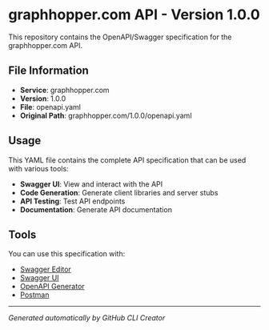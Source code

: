 # graphhopper.com API - Version 1.0.0

This repository contains the OpenAPI/Swagger specification for the graphhopper.com API.

## File Information

- **Service**: graphhopper.com
- **Version**: 1.0.0
- **File**: openapi.yaml
- **Original Path**: graphhopper.com/1.0.0/openapi.yaml

## Usage

This YAML file contains the complete API specification that can be used with various tools:

- **Swagger UI**: View and interact with the API
- **Code Generation**: Generate client libraries and server stubs
- **API Testing**: Test API endpoints
- **Documentation**: Generate API documentation

## Tools

You can use this specification with:

- [Swagger Editor](https://editor.swagger.io/)
- [Swagger UI](https://swagger.io/tools/swagger-ui/)
- [OpenAPI Generator](https://openapi-generator.tech/)
- [Postman](https://www.postman.com/)

---

*Generated automatically by GitHub CLI Creator*
